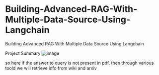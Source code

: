 # Building-Advanced-RAG-With-Multiple-Data-Source-Using-Langchain
Building Advanced RAG With Multiple Data Source Using Langchain

Project Summary
![image](https://github.com/user-attachments/assets/03d25b41-79de-4654-aa8e-3e1081317a3b)



so here if the answer to query is not present in pdf, then through various toold we will retrieve info from wiki and arxiv
